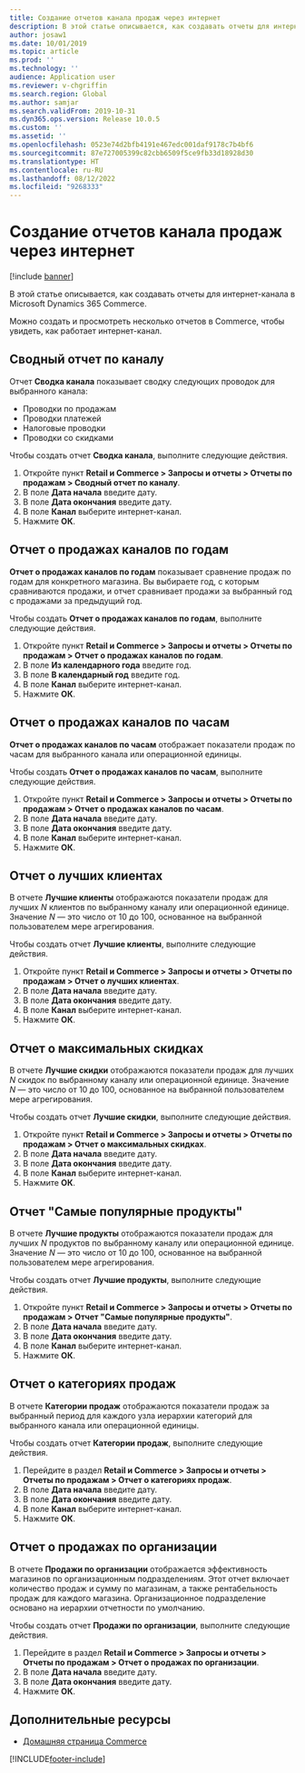 ```yaml
---
title: Создание отчетов канала продаж через интернет
description: В этой статье описывается, как создавать отчеты для интернет-канала в Microsoft Dynamics 365 Commerce.
author: josaw1
ms.date: 10/01/2019
ms.topic: article
ms.prod: ''
ms.technology: ''
audience: Application user
ms.reviewer: v-chgriffin
ms.search.region: Global
ms.author: samjar
ms.search.validFrom: 2019-10-31
ms.dyn365.ops.version: Release 10.0.5
ms.custom: ''
ms.assetid: ''
ms.openlocfilehash: 0523e74d2bfb4191e467edc001daf9178c7b4bf6
ms.sourcegitcommit: 87e727005399c82cbb6509f5ce9fb33d18928d30
ms.translationtype: HT
ms.contentlocale: ru-RU
ms.lasthandoff: 08/12/2022
ms.locfileid: "9268333"
---
```

# <a name="generate-online-channel-reports"></a>Создание отчетов канала продаж через интернет

[!include [banner](includes/banner.md)]

В этой статье описывается, как создавать отчеты для интернет-канала в Microsoft Dynamics 365 Commerce.

Можно создать и просмотреть несколько отчетов в Commerce, чтобы увидеть, как работает интернет-канал.

## <a name="channel-summary-report"></a>Сводный отчет по каналу

Отчет **Сводка канала** показывает сводку следующих проводок для выбранного канала:

- Проводки по продажам
- Проводки платежей
- Налоговые проводки
- Проводки со скидками

Чтобы создать отчет **Сводка канала**, выполните следующие действия.

1. Откройте пункт **Retail и Commerce \> Запросы и отчеты \> Отчеты по продажам \> Сводный отчет по каналу**.
1. В поле **Дата начала** введите дату.
1. В поле **Дата окончания** введите дату.
1. В поле **Канал** выберите интернет-канал.
1. Нажмите **ОК**.
 
## <a name="channel-sales-by-year-report"></a>Отчет о продажах каналов по годам 

**Отчет о продажах каналов по годам** показывает сравнение продаж по годам для конкретного магазина. Вы выбираете год, с которым сравниваются продажи, и отчет сравнивает продажи за выбранный год с продажами за предыдущий год.

Чтобы создать **Отчет о продажах каналов по годам**, выполните следующие действия.

1. Откройте пункт **Retail и Commerce \> Запросы и отчеты \> Отчеты по продажам \> Отчет о продажах каналов по годам**.
1. В поле **Из календарного года** введите год.
1. В поле **В календарный год** введите год.
1. В поле **Канал** выберите интернет-канал.
1. Нажмите **ОК**.

## <a name="channel-sales-by-hour-report"></a>Отчет о продажах каналов по часам

**Отчет о продажах каналов по часам** отображает показатели продаж по часам для выбранного канала или операционной единицы.

Чтобы создать **Отчет о продажах каналов по часам**, выполните следующие действия.

1. Откройте пункт **Retail и Commerce \> Запросы и отчеты \> Отчеты по продажам \> Отчет о продажах каналов по часам**.
1. В поле **Дата начала** введите дату.
1. В поле **Дата окончания** введите дату.
1. В поле **Канал** выберите интернет-канал.
1. Нажмите **ОК**.

## <a name="top-customers-report"></a>Отчет о лучших клиентах

В отчете **Лучшие клиенты** отображаются показатели продаж для лучших *N* клиентов по выбранному каналу или операционной единице. Значение *N* — это число от 10 до 100, основанное на выбранной пользователем мере агрегирования.

Чтобы создать отчет **Лучшие клиенты**, выполните следующие действия.

1. Откройте пункт **Retail и Commerce \> Запросы и отчеты \> Отчеты по продажам \> Отчет о лучших клиентах**.
1. В поле **Дата начала** введите дату.
1. В поле **Дата окончания** введите дату.
1. В поле **Канал** выберите интернет-канал.
1. Нажмите **ОК**.

## <a name="top-discounts-report"></a>Отчет о максимальных скидках

В отчете **Лучшие скидки** отображаются показатели продаж для лучших *N* скидок по выбранному каналу или операционной единице. Значение *N* — это число от 10 до 100, основанное на выбранной пользователем мере агрегирования.

Чтобы создать отчет **Лучшие скидки**, выполните следующие действия.

1. Откройте пункт **Retail и Commerce \> Запросы и отчеты \> Отчеты по продажам \> Отчет о максимальных скидках**.
1. В поле **Дата начала** введите дату.
1. В поле **Дата окончания** введите дату.
1. В поле **Канал** выберите интернет-канал.
1. Нажмите **ОК**.

## <a name="top-products-report"></a>Отчет "Самые популярные продукты"

В отчете **Лучшие продукты** отображаются показатели продаж для лучших *N* продуктов по выбранному каналу или операционной единице. Значение *N* — это число от 10 до 100, основанное на выбранной пользователем мере агрегирования.

Чтобы создать отчет **Лучшие продукты**, выполните следующие действия.

1. Откройте пункт **Retail и Commerce \> Запросы и отчеты \> Отчеты по продажам \> Отчет "Самые популярные продукты"**.
1. В поле **Дата начала** введите дату.
1. В поле **Дата окончания** введите дату.
1. В поле **Канал** выберите интернет-канал.
1. Нажмите **ОК**.

## <a name="category-sales-report"></a>Отчет о категориях продаж

В отчете **Категории продаж** отображаются показатели продаж за выбранный период для каждого узла иерархии категорий для выбранного канала или операционной единицы.

Чтобы создать отчет **Категории продаж**, выполните следующие действия.

1. Перейдите в раздел **Retail и Commerce \> Запросы и отчеты \> Отчеты по продажам \> Отчет о категориях продаж**.
1. В поле **Дата начала** введите дату.
1. В поле **Дата окончания** введите дату.
1. В поле **Канал** выберите интернет-канал.
1. Нажмите **ОК**.

## <a name="organization-sales-report"></a>Отчет о продажах по организации

В отчете **Продажи по организации** отображается эффективность магазинов по организационным подразделениям. Этот отчет включает количество продаж и сумму по магазинам, а также рентабельность продаж для каждого магазина. Организационное подразделение основано на иерархии отчетности по умолчанию.

Чтобы создать отчет **Продажи по организации**, выполните следующие действия.

1. Перейдите в раздел **Retail и Commerce \> Запросы и отчеты \> Отчеты по продажам \> Отчет о продажах по организации**.
1. В поле **Дата начала** введите дату.
1. В поле **Дата окончания** введите дату.
1. Нажмите **ОК**.

## <a name="additional-resources"></a>Дополнительные ресурсы

- [Домашняя страница Commerce](./index.md)


[!INCLUDE[footer-include](../includes/footer-banner.md)]

